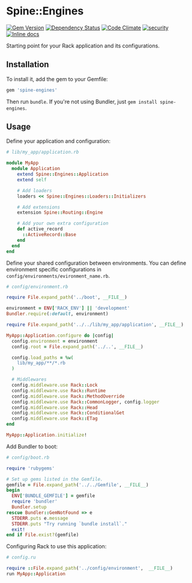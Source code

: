 # Spine::Engines

[![Gem Version](https://badge.fury.io/rb/spine-engines.svg)](http://badge.fury.io/rb/spine-engines)
[![Dependency Status](https://gemnasium.com/rspine/engines.svg)](https://gemnasium.com/rspine/engines)
[![Code Climate](https://codeclimate.com/github/rspine/engines/badges/gpa.svg)](https://codeclimate.com/github/rspine/engines)
[![security](https://hakiri.io/github/rspine/engines/master.svg)](https://hakiri.io/github/rspine/engines/master)
[![Inline docs](http://inch-ci.org/github/rspine/engines.svg?branch=master)](http://inch-ci.org/github/rspine/engines)

Starting point for your Rack application and its configurations.

## Installation

To install it, add the gem to your Gemfile:

```ruby
gem 'spine-engines'
```

Then run `bundle`. If you're not using Bundler, just `gem install spine-engines`.

## Usage

Define your application and configuration:

```ruby
# lib/my_app/application.rb

module MyApp
  module Application
    extend Spine::Engines::Application
    extend self

    # Add loaders
    loaders << Spine::Engines::Loaders::Initializers

    # Add extensions
    extension Spine::Routing::Engine

    # Add your own extra configuration
    def active_record
      ::ActiveRecord::Base
    end
  end
end
```

Define your shared configuration between environments. You can define
environment specific configurations in `config/environments/evironment_name.rb`.

```ruby
# config/environment.rb

require File.expand_path('../boot', __FILE__)

environment = ENV['RACK_ENV'] || 'development'
Bundler.require(:default, environment)

require File.expand_path('../../lib/my_app/application', __FILE__)

MyApp::Application.configure do |config|
  config.environment = environment
  config.root = File.expand_path('../..', __FILE__)

  config.load_paths = %w(
    lib/my_app/**/*.rb
  )

  # Middlewares
  config.middleware.use Rack::Lock
  config.middleware.use Rack::Runtime
  config.middleware.use Rack::MethodOverride
  config.middleware.use Rack::CommonLogger, config.logger
  config.middleware.use Rack::Head
  config.middleware.use Rack::ConditionalGet
  config.middleware.use Rack::ETag
end

MyApp::Application.initialize!
```

Add Bundler to boot:

```ruby
# config/boot.rb

require 'rubygems'

# Set up gems listed in the Gemfile.
gemfile = File.expand_path('../../Gemfile', __FILE__)
begin
  ENV['BUNDLE_GEMFILE'] = gemfile
  require 'bundler'
  Bundler.setup
rescue Bundler::GemNotFound => e
  STDERR.puts e.message
  STDERR.puts "Try running `bundle install`."
  exit!
end if File.exist?(gemfile)
```

Configuring Rack to use this application:

```ruby
# config.ru

require ::File.expand_path('../config/environment',  __FILE__)
run MyApp::Application
```
